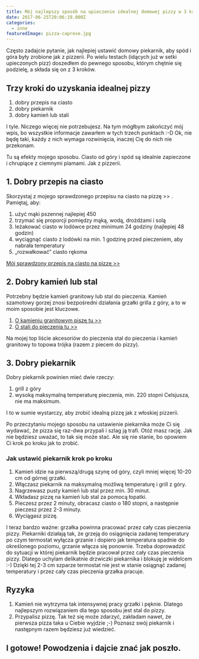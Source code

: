 ```yaml
---
title: Mój najlepszy sposób na upieczenie idealnej domowej pizzy w 3 krokach
date: 2017-06-25T20:06:19.000Z
categories: 
  - inne
featuredImage: pizza-caprese.jpg
---
```


Często zadajcie pytanie, jak najlepiej ustawić domowy piekarnik, aby spód i góra były zrobione jak z pizzerii. Po wielu testach (idących już w setki upieczonych pizz) doszedłem do pewnego sposobu, którym chętnie się podzielę, a składa się on z 3 kroków.

## Trzy kroki do uzyskania idealnej pizzy

1. dobry przepis na ciasto
2. dobry piekarnik
3. dobry kamień lub stali

I tyle. Niczego więcej nie potrzebujesz. Na tym mógłbym zakończyć mój wpis, bo wszystkie informacje zawarłem w tych trzech punktach :-D Ok, nie będę taki, każdy z nich wymaga rozwinięcia, inaczej Cię do nich nie przekonam.

Tu są efekty mojego sposobu. Ciasto od góry i spód są idealnie zapieczone i chrupiące z ciemnymi plamami. Jak z pizzerii.

## 1\. Dobry przepis na ciasto

Skorzystaj z mojego sprawdzonego przepisu na ciasto na pizzę >> . Pamiętaj, aby:

1. użyć mąki pszennej najlepiej 450
2. trzymać się proporcji pomiędzy mąką, wodą, drożdżami i solą
3. leżakować ciasto w lodówce przez minimum 24 godziny (najlepiej 48 godzin)
4. wyciągnąć ciasto z lodówki na min. 1 godzinę przed pieczeniem, aby nabrała temperatury
5. „rozwałkować” ciasto rękoma

<a href="/przepis-na-ciasto-na-pizze/">Mój sprawdzony przepis na ciasto na pizzę &gt;&gt;</a>

## 2\. Dobry kamień lub stal

Potrzebny będzie kamień granitowy lub stal do pieczenia. Kamień szamotowy gorzej znosi bezpośredni działania grzałki grilla z góry, a to w moim sposobie jest kluczowe.

1. <a href="/kamien-do-pizzy/">O kamieniu granitowym piszę tu &gt;&gt;</a>
2. <a href="/stal-do-pieczenia/">O stali do pieczenia tu &gt;&gt;</a>

Na mojej top liście akcesoriów do pieczenia stal do pieczenia i kamień granitowy to topowa trójka (razem z piecem do pizzy).

## 3\. Dobry piekarnik

Dobry piekarnik powinien mieć dwie rzeczy:

1. grill z góry
2. wysoką maksymalną temperaturę pieczenia, min. 220 stopni Celsjusza, nie ma maksimum.

I to w sumie wystarczy, aby zrobić idealną pizzę jak z włoskiej pizzerii.

Po przeczytaniu mojego sposobu na ustawienie piekarnika może Ci się wydawać, że pizza się raz-dwa przypali i szlag ją trafi. Otóż masz rację. Jak nie będziesz uważać, to tak się może stać. Ale się nie stanie, bo opowiem Ci krok po kroku jak to zrobić.

### Jak ustawić piekarnik krok po kroku

1. Kamień idzie na pierwszą/drugą szynę od góry, czyli mniej więcej 10-20 cm od górnej grzałki.
2. Włączasz piekarnik na maksymalną możliwą temperaturę i grill z góry.
3. Nagrzewasz pusty kamień lub stal przez min. 30 minut.
4. Wkładasz pizzę na kamień lub stal za pomocą łopatki.
5. Pieczesz przez 2 minuty, obracasz ciasto o 180 stopni, a następnie pieczesz przez 2-3 minuty.
6. Wyciągasz pizzę.

I teraz bardzo ważne: grzałka powinna pracować przez cały czas pieczenia pizzy. Piekarniki działają tak, że grzeją do osiągnięcia zadanej temperatury po czym termostat wyłącza grzanie i dopiero jak temperatura spadnie do określonego poziomu, grzanie włącza się ponownie. Trzeba doprowadzić do sytuacji w której piekarnik będzie pracował przez cały czas pieczenia pizzy. Dlatego uchylam delikatnie drzwiczki piekarnika i blokuję je widelcem :-) Dzięki tej 2-3 cm szparze termostat nie jest w stanie osiągnąć zadanej temperatury i przez cały czas pieczenia grzałka pracuje.

## Ryzyka

1. Kamień nie wytrzyma tak intensywnej pracy grzałki i pęknie. Dlatego najlepszym rozwiązaniem dla tego sposobu jest stal do pizzy.
2. Przypalisz pizzę. Tak też się może zdarzyć, zakładam nawet, że pierwsza pizza taka u Ciebie wyjdzie ;-) Poznasz swój piekarnik i następnym razem będziesz już wiedzieć.

## I gotowe! Powodzenia i dajcie znać jak poszło.
